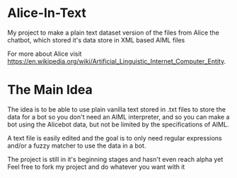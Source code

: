 # Alice-In-Text
My project to make a plain text dataset version of the files from Alice the chatbot,
which stored it's data store in XML based AIML files

For more about Alice visit https://en.wikipedia.org/wiki/Artificial_Linguistic_Internet_Computer_Entity.

# The Main Idea

The idea is to be able to use plain vanilla text stored in .txt files to store the
data for a bot so you don't need an AIML interpreter, and so you can make a bot
using the Alicebot data, but not be limited by the specifications of AIML.

A text file is easily edited and the goal is to only need regular expressions and/or
a fuzzy matcher to use the data in a bot.

The project is still in it's beginning stages and hasn't even reach alpha yet
Feel free to fork my project and do whatever you want with it

